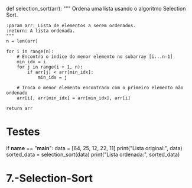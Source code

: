def selection_sort(arr):
    """
    Ordena uma lista usando o algoritmo Selection Sort.

    :param arr: Lista de elementos a serem ordenados.
    :return: A lista ordenada.
    """
    n = len(arr)

    for i in range(n):
        # Encontra o índice do menor elemento no subarray [i...n-1]
        min_idx = i
        for j in range(i + 1, n):
            if arr[j] < arr[min_idx]:
                min_idx = j

        # Troca o menor elemento encontrado com o primeiro elemento não ordenado
        arr[i], arr[min_idx] = arr[min_idx], arr[i]

    return arr


# Testes
if __name__ == "__main__":
    data = [64, 25, 12, 22, 11]
    print("Lista original:", data)
    sorted_data = selection_sort(data)
    print("Lista ordenada:", sorted_data)

# 7.-Selection-Sort
